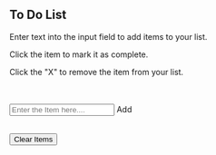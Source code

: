 <html>
<head>
	<link rel="stylesheet" type="text/css" href="style.css">
	
</head>

<body>
<h2 id="headname">To Do List</h2>
<p id="first">Enter text into the input field to add items to your list.</p>
<p id="second">Click the item to mark it as complete.</p>
<p id="third">Click the "X" to remove the item from your list.</p><br><br>

<div class="header">    
      <input type="text" id="myInput" placeholder="Enter the Item here....">
      <span onclick="newElement()" class="addBtn">Add</span>

</div>
<br>

<ul id="myUL">

</ul>

<button type="button" id="clear-list" onclick="removeAll()">Clear Items</button>
	<script src="dynamic.js"></script>
</body>
</html>
